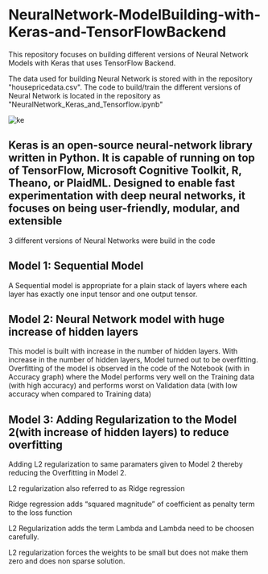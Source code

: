 # NeuralNetwork-ModelBuilding-with-Keras-and-TensorFlowBackend


This repository focuses on building different versions of Neural Network Models with Keras that uses TensorFlow Backend.

The data used for building Neural Network is stored with in the repository "housepricedata.csv". The code to build/train the different versions of Neural Network is located in the repository as "NeuralNetwork_Keras_and_Tensorflow.ipynb"

![ke](https://user-images.githubusercontent.com/65406908/88950685-f8bd3980-d262-11ea-8c2a-ef8eea826e6b.jpeg)


## Keras is an open-source neural-network library written in Python. It is capable of running on top of TensorFlow, Microsoft Cognitive Toolkit, R, Theano, or PlaidML. Designed to enable fast experimentation with deep neural networks, it focuses on being user-friendly, modular, and extensible

3 different versions of Neural Networks were build in the code

## Model 1: Sequential Model
A Sequential model is appropriate for a plain stack of layers where each layer has exactly one input tensor and one output tensor.

## Model 2: Neural Network model with huge increase of hidden layers 
This model is built with increase in the number of hidden layers. With increase in the number of hidden layers, Model turned out to be overfitting. Overfitting of the model is observed in the code of the Notebook (with in Accuracy graph) where the Model performs very well on the Training data (with high accuracy) and performs worst on Validation data (with low accuracy when compared to Training data)

## Model 3: Adding Regularization to the Model 2(with increase of hidden layers) to reduce overfitting

Adding L2 regularization to same paramaters given to Model 2 thereby reducing the Overfitting in Model 2.

L2 regularization also referred to as Ridge regression

Ridge regression adds “squared magnitude” of coefficient as penalty term to the loss function

L2 Regularization adds the term Lambda and Lambda need to be choosen carefully.

L2 regularization forces the weights to be small but does not make them zero and does non sparse solution.
